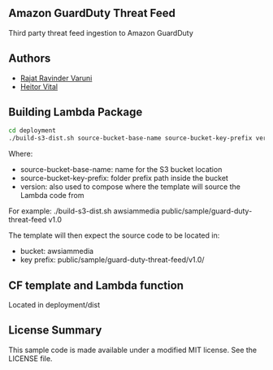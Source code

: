 ## Amazon GuardDuty Threat Feed
Third party threat feed ingestion to Amazon GuardDuty

## Authors
 - [Rajat Ravinder Varuni](https://github.com/varunirv)
 - [Heitor Vital](https://github.com/hvital)

## Building Lambda Package
```bash
cd deployment
./build-s3-dist.sh source-bucket-base-name source-bucket-key-prefix version
```

Where:
 - source-bucket-base-name: name for the S3 bucket location
 - source-bucket-key-prefix: folder prefix path inside the bucket
 - version: also used to compose where the template will source the Lambda code from

For example: ./build-s3-dist.sh awsiammedia public/sample/guard-duty-threat-feed v1.0

The template will then expect the source code to be located in:
 - bucket: awsiammedia
 - key prefix: public/sample/guard-duty-threat-feed/v1.0/

## CF template and Lambda function
Located in deployment/dist

## License Summary

This sample code is made available under a modified MIT license. See the LICENSE file.
